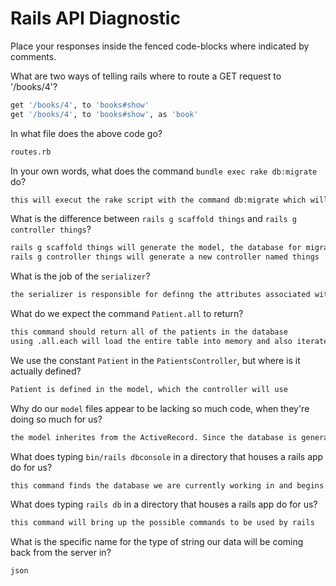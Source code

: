 # Rails API Diagnostic

Place your responses inside the fenced code-blocks where indicated by comments.


What are two ways of telling rails where to route a GET request to '/books/4'?

```rb
get '/books/4', to 'books#show'
get '/books/4', to 'books#show', as 'book'
```

In what file does the above code go?

```md
routes.rb
```

In your own words, what does the command `bundle exec rake db:migrate` do?

```md
this will execut the rake script with the command db:migrate which will run migrate on your database
```

What is the difference between `rails g scaffold things` and
`rails g controller things`?

```md
rails g scaffold things will generate the model, the database for migrations, the controller and a test for things
rails g controller things will generate a new controller named things
```

What is the job of the `serializer`?

```md
the serializer is responsible for definng the attributes associated with it so that the controller and model can access them
```

What do we expect the command `Patient.all` to return?

```md
this command should return all of the patients in the database
using .all.each will load the entire table into memory and also iterate through each instance
```

We use the constant `Patient` in the `PatientsController`, but where is it
actually defined?

```md
Patient is defined in the model, which the controller will use
```

Why do our `model` files appear to be lacking so much code, when they're doing
so much for us?

```md
the model inherites from the ActiveRecord. Since the database is generated by rails, a lot of the code is already created
```

What does typing `bin/rails dbconsole` in a directory that houses a rails app do for
us?

```md
this command finds the database we are currently working in and begins a session from the most recent point
```

What does typing `rails db` in a directory that houses a rails app do for us?

```md
this command will bring up the possible commands to be used by rails
```

What is the specific name for the type of string our data will be coming back
from the server in?

```md
json
```
